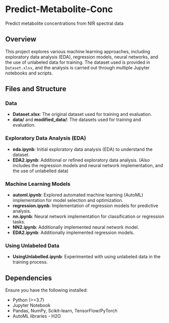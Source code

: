 # Predict-Metabolite-Conc
Predict metabolite concentrations from NIR spectral data

## Overview
This project explores various machine learning approaches, including exploratory data analysis (EDA), regression models, neural networks, and the use of unlabeled data for training. The dataset used is provided in `Dataset.xlsx`, and the analysis is carried out through multiple Jupyter notebooks and scripts.

## Files and Structure

### Data
- **Dataset.xlsx**: The original dataset used for training and evaluation.
- **data/** and **modified_data/**: The datasets used for training and evaluation.

### Exploratory Data Analysis (EDA)
- **eda.ipynb**: Initial exploratory data analysis (EDA) to understand the dataset.
- **EDA2.ipynb**: Additional or refined exploratory data analysis. (Also includes the regression models and neural network implementation, and the use of unlabelled data)

### Machine Learning Models
- **automl.ipynb**: Explored automated machine learning (AutoML) implementation for model selection and optimization.
- **regression.ipynb**: Implementation of regression models for predictive analysis.
- **nn.ipynb**: Neural network implementation for classification or regression tasks.
- **NN2.ipynb**: Additionally implemented neural network model.
- **EDA2.ipynb**: Additionally implemented regression models.

### Using Unlabeled Data
- **UsingUnlabelled.ipynb**: Experimented with using unlabeled data in the training process.

## Dependencies
Ensure you have the following installed:
- Python (>=3.7)
- Jupyter Notebook
- Pandas, NumPy, Scikit-learn, TensorFlow/PyTorch
- AutoML libraries - H2O
